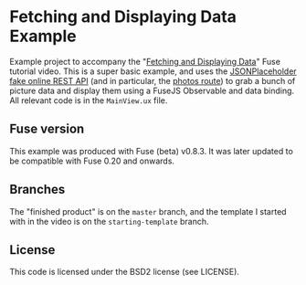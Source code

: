 # Fetching and Displaying Data Example
Example project to accompany the "[Fetching and Displaying Data](https://www.youtube.com/watch?v=m53gIB35AC8)" Fuse tutorial video. This is a super basic example, and uses the [JSONPlaceholder fake online REST API](http://jsonplaceholder.typicode.com) (and in particular, the [photos route](http://jsonplaceholder.typicode.com/photos)) to grab a bunch of picture data and display them using a FuseJS Observable and data binding. All relevant code is in the `MainView.ux` file.

## Fuse version
This example was produced with Fuse (beta) v0.8.3. It was later updated to be compatible with Fuse 0.20 and onwards.

## Branches
The "finished product" is on the `master` branch, and the template I started with in the video is on the `starting-template` branch.

## License
This code is licensed under the BSD2 license (see LICENSE).
